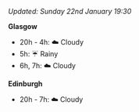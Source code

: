 *Updated: Sunday 22nd January 19:30*

**Glasgow**

* 20h - 4h: :cloud: Cloudy
* 5h: :umbrella: Rainy
* 6h, 7h: :cloud: Cloudy

**Edinburgh**

* 20h - 7h: :cloud: Cloudy
